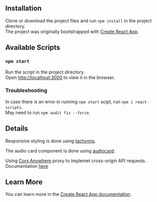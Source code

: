 
## Installation

Clone or download the project files and run `npm install` in the project directory.\
The project was originally bootstrapped with [Create React App](https://github.com/facebook/create-react-app).

## Available Scripts

### `npm start`

Run the script in the project directory.<br>
Open [http://localhost:3000](http://localhost:3000) to view it in the browser.

### Troubleshooting

In case there is an error in running `npm start` scipt, run `npm i react-scripts`.\
May need to run `npm audit fix --force`.

## Details

Responsive styling is done using [tachyons](https://www.npmjs.com/package/tachyons).

The audio card component is done using [audiocard](https://www.npmjs.com/package/audiocard).

Using [Cors Anywhere](https://cors-anywhere.herokuapp.com) proxy to implemet cross-origin API requests. Documentation [here](https://github.com/Rob--W/cors-anywhere/#documentation)

## Learn More

You can learn more in the [Create React App documentation](https://facebook.github.io/create-react-app/docs/getting-started).